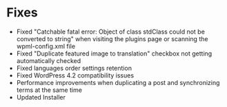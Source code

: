 # Fixes
* Fixed "Catchable fatal error: Object of class stdClass could not be converted to string" when visiting the plugins page or scanning the wpml-config.xml file
* Fixed "Duplicate featured image to translation" checkbox not getting automatically checked
* Fixed languages order settings retention
* Fixed WordPress 4.2 compatibility issues
* Performance improvements when duplicating a post and synchronizing terms at the same time
* Updated Installer